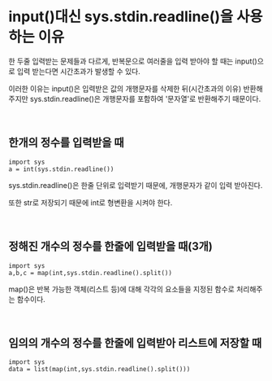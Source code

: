 # input()대신 sys.stdin.readline()을 사용하는 이유

한 두줄 입력받는 문제들과 다르게, 반복문으로 여러줄을 입력 받아야 할 때는 input()으로 입력 받는다면 시간초과가 발생할 수 있다.

이러한 이유는 input()은 입력받은 값의 개행문자를 삭제한 뒤(시간초과의 이유) 반환해주지만 sys.stdin.readline()은 개행문자를 포함하여 '문자열'로 반환해주기 때문이다.

<br/>


## 한개의 정수를 입력받을 때

```
import sys
a = int(sys.stdin.readline())
```

sys.stdin.readline()은 한줄 단위로 입력받기 때문에, 개행문자가 같이 입력 받아진다.

또한 str로 저장되기 때문에 int로 형변환을 시켜야 한다.

<br/>


## 정해진 개수의 정수를 한줄에 입력받을 때(3개)

```
import sys
a,b,c = map(int,sys.stdin.readline().split())
```

map()은 반복 가능한 객체(리스트 등)에 대해 각각의 요소들을 지정된 함수로 처리해주는 함수이다.

<br/>


## 임의의 개수의 정수를 한줄에 입력받아 리스트에 저장할 때

```
import sys
data = list(map(int,sys.stdin.readline().split()))
```

